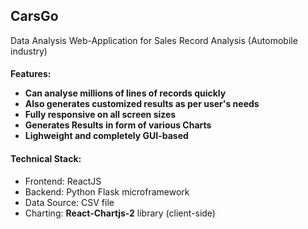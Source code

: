 <h2>CarsGo</h2>
Data Analysis Web-Application for Sales Record Analysis (Automobile industry)

<h4>Features:</4>
<ul>
  <li>Can analyse millions of lines of records quickly</li>
  <li>Also generates customized results as per user's needs</li>
  <li>Fully responsive on all screen sizes</li>
  <li>Generates Results in form of various Charts</li>
  <li>Lighweight and completely GUI-based</li>
</ul>
<h4>Technical Stack:</h4>
<ul>
  <li>Frontend: ReactJS</li>
  <li>Backend: Python Flask microframework</li>
  <li>Data Source: CSV file</li>
  <li>Charting: <b>React-Chartjs-2</b> library (client-side)</li>
</ul>
